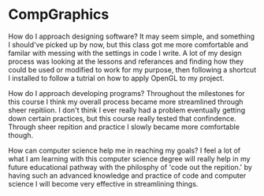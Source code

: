 # CompGraphics
How do I approach designing software?
It may seem simple, and something I should've picked up by now, but this class got me more comfortable and familar with messing with the settings in code I write. A lot of my design process was looking at the lessons and referances and finding how they could be used or modified to work for my purpose, then following a shortcut I installed to follow a tutrial on how to apply OpenGL to my project. 

How do I approach developing programs?
Throughout the milestones for this course I think my overall process became more streamlined through sheer repitiion. I don't think I ever really had a problem eventually getting down certain practices, but this course really tested that confindence. Through sheer repition and practice I slowly became more comfortable though. 

How can computer science help me in reaching my goals?
I feel a lot of what I am learning with this computer science degree will really help in my future educational pathway with the philosphy of 'code out the repition.' by having such an advanced knowledge and practice of code and computer science I will become very effective in streamlining things.
